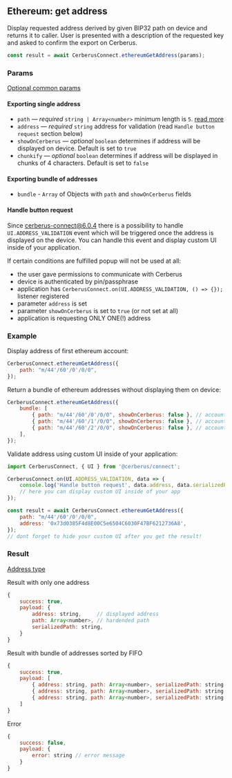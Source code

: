## Ethereum: get address

Display requested address derived by given BIP32 path on device and returns it to caller. User is presented with a description of the requested key and asked to confirm the export on Cerberus.

```javascript
const result = await CerberusConnect.ethereumGetAddress(params);
```

### Params

[Optional common params](commonParams.md)

#### Exporting single address

-   `path` — _required_ `string | Array<number>` minimum length is `5`. [read more](../path.md)
-   `address` — _required_ `string` address for validation (read `Handle button request` section below)
-   `showOnCerberus` — _optional_ `boolean` determines if address will be displayed on device. Default is set to `true`
-   `chunkify` — _optional_ `boolean` determines if address will be displayed in chunks of 4 characters. Default is set to `false`

#### Exporting bundle of addresses

-   `bundle` - `Array` of Objects with `path` and `showOnCerberus` fields

#### Handle button request

Since cerberus-connect@6.0.4 there is a possibility to handle `UI.ADDRESS_VALIDATION` event which will be triggered once the address is displayed on the device.
You can handle this event and display custom UI inside of your application.

If certain conditions are fulfilled popup will not be used at all:

-   the user gave permissions to communicate with Cerberus
-   device is authenticated by pin/passphrase
-   application has `CerberusConnect.on(UI.ADDRESS_VALIDATION, () => {});` listener registered
-   parameter `address` is set
-   parameter `showOnCerberus` is set to `true` (or not set at all)
-   application is requesting ONLY ONE(!) address

### Example

Display address of first ethereum account:

```javascript
CerberusConnect.ethereumGetAddress({
    path: "m/44'/60'/0'/0/0",
});
```

Return a bundle of ethereum addresses without displaying them on device:

```javascript
CerberusConnect.ethereumGetAddress({
    bundle: [
        { path: "m/44'/60'/0'/0/0", showOnCerberus: false }, // account 1
        { path: "m/44'/60'/1'/0/0", showOnCerberus: false }, // account 2
        { path: "m/44'/60'/2'/0/0", showOnCerberus: false }, // account 3
    ],
});
```

Validate address using custom UI inside of your application:

```javascript
import CerberusConnect, { UI } from '@cerberus/connect';

CerberusConnect.on(UI.ADDRESS_VALIDATION, data => {
    console.log('Handle button request', data.address, data.serializedPath);
    // here you can display custom UI inside of your app
});

const result = await CerberusConnect.ethereumGetAddress({
    path: "m/44'/60'/0'/0/0",
    address: '0x73d0385F4d8E00C5e6504C6030F47BF6212736A8',
});
// dont forget to hide your custom UI after you get the result!
```

### Result

[Address type](https://github.com/Cerberus-Wallet/cerberus-suite/blob/develop/packages/connect/src/types/params.ts)

Result with only one address

```javascript
{
    success: true,
    payload: {
        address: string,     // displayed address
        path: Array<number>, // hardended path
        serializedPath: string,
    }
}
```

Result with bundle of addresses sorted by FIFO

```javascript
{
    success: true,
    payload: [
        { address: string, path: Array<number>, serializedPath: string }, // account 1
        { address: string, path: Array<number>, serializedPath: string }, // account 2
        { address: string, path: Array<number>, serializedPath: string }  // account 3
    ]
}
```

Error

```javascript
{
    success: false,
    payload: {
        error: string // error message
    }
}
```
